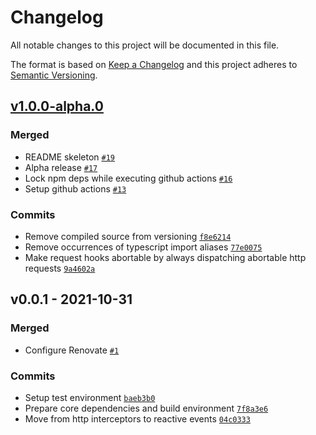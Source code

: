 # Changelog

All notable changes to this project will be documented in this file.

The format is based on [Keep a Changelog](https://keepachangelog.com/en/1.0.0/)
and this project adheres to [Semantic Versioning](https://semver.org/spec/v2.0.0.html).

## [v1.0.0-alpha.0](https://github.com/nebarf/react-http-fetch/compare/v0.0.1...v1.0.0-alpha.0)


### Merged

- README skeleton [`#19`](https://github.com/nebarf/react-http-fetch/pull/19)
- Alpha release [`#17`](https://github.com/nebarf/react-http-fetch/pull/17)
- Lock npm deps while executing github actions [`#16`](https://github.com/nebarf/react-http-fetch/pull/16)
- Setup github actions [`#13`](https://github.com/nebarf/react-http-fetch/pull/13)


### Commits

- Remove compiled source from versioning [`f8e6214`](https://github.com/nebarf/react-http-fetch/commit/f8e6214bdb170db59d1af7b59fff6dd6227e501c)
- Remove occurrences of typescript import aliases [`77e0075`](https://github.com/nebarf/react-http-fetch/commit/77e00755b05afb7afe875c09c568523d6ce93896)
- Make request hooks abortable by always dispatching abortable http requests [`9a4602a`](https://github.com/nebarf/react-http-fetch/commit/9a4602a527b7b2f15fd7ba86568ae343d838e62f)

## v0.0.1 - 2021-10-31


### Merged

- Configure Renovate [`#1`](https://github.com/nebarf/react-http-fetch/pull/1)


### Commits

- Setup test environment [`baeb3b0`](https://github.com/nebarf/react-http-fetch/commit/baeb3b0623c6620f7ae1aec01bcb9e72e26ad83b)
- Prepare core dependencies and build environment [`7f8a3e6`](https://github.com/nebarf/react-http-fetch/commit/7f8a3e6a996c418b256b46f7d212bd835394239b)
- Move from http interceptors to reactive events [`04c0333`](https://github.com/nebarf/react-http-fetch/commit/04c0333f05547263b2dd2fcac96dc251396e246a)

